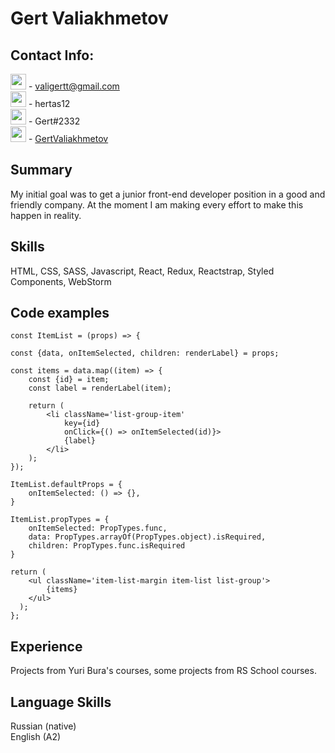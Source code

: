 # **Gert Valiakhmetov**

## **Contact Info:**

<img src="https://www.kindpng.com/picc/m/49-496199_icons-envelope-computer-mail-message-email-email-icon.png" alt="" width="25" height="25"/>  - valigertt@gmail.com  
<img src="https://encrypted-tbn0.gstatic.com/images?q=tbn%3AANd9GcQ5XJ80wv3Bvg7i_kUoyHhiP6drCfUOTPPEYQ&usqp=CAU" alt="" width="25" height="25"/>  - hertas12  
<img src="https://cdn.iconscout.com/icon/free/png-256/discord-1-555369.png" alt="" width="25" height="25"/>  - Gert#2332  
<img src="https://www.pinpng.com/pngs/m/19-198329_github-octocat-vector-png-pluspng-transparent-small-github.png" alt="" width="25" height="25"/> - [GertValiakhmetov](https://github.com/GertValiakhmetov)
 
## **Summary**

 My initial goal was to get a junior front-end developer position in a good and friendly company. At the moment I am making every effort to make this happen in reality.

## **Skills**
 
 HTML, CSS, SASS, Javascript, React, Redux, Reactstrap, Styled Components, WebStorm

## **Code examples**

    const ItemList = (props) => {

    const {data, onItemSelected, children: renderLabel} = props;

    const items = data.map((item) => {
        const {id} = item;
        const label = renderLabel(item);

        return (
            <li className='list-group-item'
                key={id}
                onClick={() => onItemSelected(id)}>
                {label}
            </li>
        );
    });

    ItemList.defaultProps = {
        onItemSelected: () => {},
    }

    ItemList.propTypes = {
        onItemSelected: PropTypes.func,
        data: PropTypes.arrayOf(PropTypes.object).isRequired,
        children: PropTypes.func.isRequired
    }

    return (
        <ul className='item-list-margin item-list list-group'>
            {items}
        </ul>
      );
    }; 
## **Experience**

Projects from Yuri Bura's courses, some projects from RS School courses.

## **Language Skills**

Russian (native)  
English (A2)
